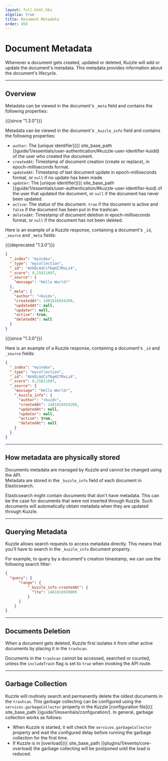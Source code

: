 ```yaml
---
layout: full.html.hbs
algolia: true
title: Document Metadata
order: 450
---
```


# Document Metadata

Whenever a document gets created, updated or deleted, Kuzzle will add or update the document's metadata. This metadata provides information about the document's lifecycle.

---

## Overview

Metadata can be viewed in the document's `_meta` field and contains the following properties:

{{{since "1.3.0"}}}

Metadata can be viewed in the document's `_kuzzle_info` field and contains the following properties:  


* `author`: The [unique identifier]({{ site_base_path }}guide/1/essentials/user-authentication/#kuzzle-user-identifier-kuidd) of the user who created the document.
* `createdAt`: Timestamp of document creation (create or replace), in epoch-milliseconds format.
* `updatedAt`: Timestamp of last document update in epoch-milliseconds format, or `null` if no update has been made.
* `updater`: The [unique identifier]({{ site_base_path }}guide/1/essentials/user-authentication/#kuzzle-user-identifier-kuid) of the user that updated the document, or `null` if the document has never been updated.
* `active`: The status of the document. `true` if the document is active and `false` if the document has been put in the trashcan.
* `deletedAt`: Timestamp of document deletion in epoch-milliseconds format, or `null` if the document has not been deleted.


Here is an example of a Kuzzle response, containing a document's `_id`, `_source` and `_meta` fields:

{{{deprecated "1.3.0"}}}

```json
{
  "_index": "myindex",
  "_type": "mycollection",
  "_id": "AVkDLAdCsT6qHI7MxLz4",
  "_score": 0.25811607,
  "_source": {
    "message": "Hello World!"
  },
  "_meta": {
    "author": "<kuid>",
    "createdAt": 1481816934209,
    "updatedAt": null,
    "updater": null,
    "active": true,
    "deletedAt": null
  }
}
```

{{{since "1.3.0"}}}

Here is an example of a Kuzzle response, containing a document's `_id` and `_source` fields:

```json
{
  "_index": "myindex",
  "_type": "mycollection",
  "_id": "AVkDLAdCsT6qHI7MxLz4",
  "_score": 0.25811607,
  "_source": {
    "message": "Hello World!",
    "_kuzzle_info": {
      "author": "<kuid>",
      "createdAt": 1481816934209,
      "updatedAt": null,
      "updater": null,
      "active": true,
      "deletedAt": null
    }
  }
}
```

---

## How metadata are physically stored

Documents metadata are managed by Kuzzle and cannot be changed using the API.  
Metadata are stored in the `_kuzzle_info` field of each document in Elasticsearch.

Elasticsearch might contain documents that don't have metadata. This can be the case for documents that were not inserted through Kuzzle. Such documents will automatically obtain metadata when they are updated through Kuzzle.

---

## Querying Metadata

Kuzzle allows search requests to access metadata directly. This means that you'll have to search in the `_kuzzle_info` document property.

For example, to query by a document's creation timestamp, we can use the following search filter:

```json
{
  "query": {
      "range": {
          "_kuzzle_info.createdAt": {
            "lte": 1481816930000
          }
      }
    }
}
```

---

## Documents Deletion

When a document gets deleted, Kuzzle first isolates it from other active documents by placing it in the `trashcan`.

Documents in the `trashcan` cannot be accessed, searched or counted, unless the `includeTrash` flag is set to `true` when invoking the API route.

---

## Garbage Collection

 Kuzzle will routinely search and permanently delete the oldest documents in the `trashcan`. This garbage collecting can be configured using the `services.garbageCollector` property in the  Kuzzle [configuration file]({{ site_base_path }}guide/1/essentials/configuration/). In general, garbage collection works as follows:

* When Kuzzle is started, it will check the `services.garbageCollector` property and wait the configured delay before running the garbage collection for the first time.
* If Kuzzle is in [overload]({{ site_base_path }}plugins/1/events/core-overload) the garbage collecting will be postponed until the load is reduced.

